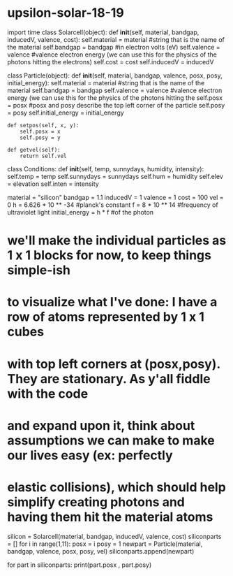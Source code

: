 # upsilon-solar-18-19
import time
class Solarcell(object):
  def __init__(self, material, bandgap, inducedV, valence, cost):
    self.material = material #string that is the name of the material
    self.bandgap = bandgap #in electron volts (eV)
    self.valence = valence #valence electron energy (we can use this for the physics of the photons hitting the electrons)
    self.cost = cost
    self.inducedV = inducedV

class Particle(object):
    def __init__(self, material, bandgap, valence, posx, posy, initial_energy):
        self.material = material #string that is the name of the material
        self.bandgap = bandgap
        self.valence = valence #valence electron energy (we can use this for the physics of the photons hitting the 
        self.posx = posx #posx and posy describe the top left corner of the particle
        self.posy = posy
        self.initial_energy = initial_energy

    def setpos(self, x, y):
        self.posx = x
        self.posy = y

    def getvel(self):
        return self.vel

class Conditions:
  def __init__(self, temp, sunnydays, humidity, intensity):
    self.temp = temp
    self.sunnydays = sunnydays
    self.hum = humidity
    self.elev = elevation
    self.inten = intensity

material = "silicon"
bandgap = 1.1
inducedV = 1
valence = 1
cost = 100
vel = 0
h = 6.626 * 10 ** -34 #planck's constant
f = 8 * 10 ** 14 #frequency of ultraviolet light
initial_energy = h * f #of the photon

# we'll make the individual particles as 1 x 1 blocks for now, to keep things simple-ish
# to visualize what I've done:  I have a row of atoms represented by 1 x 1 cubes
# with top left corners at (posx,posy). They are stationary. As y'all fiddle with the code
# and expand upon it, think about assumptions we can make to make our lives easy (ex:  perfectly
# elastic collisions), which should help simplify creating photons and having them hit the material atoms

silicon = Solarcell(material, bandgap, inducedV, valence, cost)
siliconparts = []
for i in range(1,11):
    posx = i
    posy = 1
    newpart = Particle(material, bandgap, valence, posx, posy, vel)
    siliconparts.append(newpart)

for part in siliconparts:
    print(part.posx , part.posy)
    


